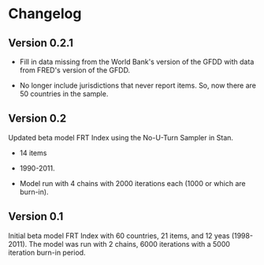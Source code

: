 # Changelog

## Version 0.2.1

- Fill in data missing from the World Bank's version of the GFDD
with data from FRED's version of the GFDD.

- No longer include jurisdictions that never report items.
So, now there are 50 countries in the sample.

## Version 0.2

Updated beta model FRT Index using the No-U-Turn Sampler in Stan.

- 14 items

- 1990-2011.

- Model run with 4 chains with 2000 iterations each (1000 or which are burn-in).


## Version 0.1

Initial beta model FRT Index with 60 countries, 21 items, and 12 yeas
(1998-2011). The model was run with 2 chains, 6000 iterations with a 5000
iteration burn-in period.
